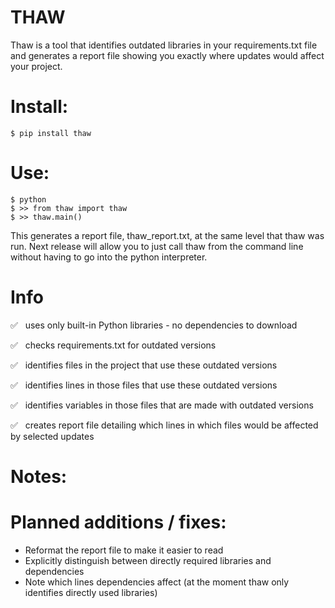 # THAW
Thaw is a tool that identifies outdated libraries in your requirements.txt file and generates a report file showing you exactly where updates would affect your project.


# Install:
```
$ pip install thaw
```

# Use:
```
$ python 
$ >> from thaw import thaw
$ >> thaw.main()
``` 
This generates a report file, thaw_report.txt, at the same level that thaw was run.
Next release will allow you to just call thaw from the command line without having to go into the python interpreter. 

# Info

✅  &nbsp; uses only built-in Python libraries - no dependencies to download

✅  &nbsp; checks requirements.txt for outdated versions

✅  &nbsp; identifies files in the project that use these outdated versions

✅  &nbsp; identifies lines in those files that use these outdated versions

✅  &nbsp; identifies variables in those files that are made with outdated versions

✅  &nbsp; creates report file detailing which lines in which files would be affected by selected updates

# Notes:


# Planned additions / fixes:
- Reformat the report file to make it easier to read
- Explicitly distinguish between directly required libraries and dependencies
- Note which lines dependencies affect (at the moment thaw only identifies directly used libraries)

